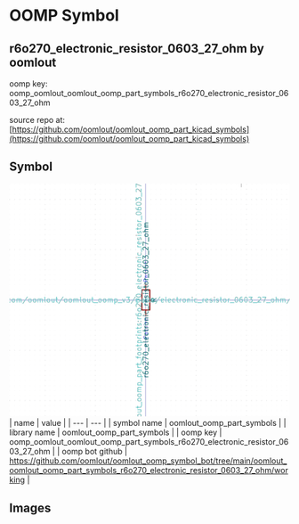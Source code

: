 # OOMP Symbol  
## r6o270_electronic_resistor_0603_27_ohm  by oomlout  
  
oomp key: oomp_oomlout_oomlout_oomp_part_symbols_r6o270_electronic_resistor_0603_27_ohm  
  
source repo at: [https://github.com/oomlout/oomlout_oomp_part_kicad_symbols](https://github.com/oomlout/oomlout_oomp_part_kicad_symbols)  
## Symbol  
  
[![working.png](working_600.png)](working.png)  
| name | value | 
| --- | --- | 
| symbol name | oomlout_oomp_part_symbols | 
| library name | oomlout_oomp_part_symbols | 
| oomp key | oomp_oomlout_oomlout_oomp_part_symbols_r6o270_electronic_resistor_0603_27_ohm | 
| oomp bot github | https://github.com/oomlout/oomlout_oomp_symbol_bot/tree/main/oomlout_oomlout_oomp_part_symbols_r6o270_electronic_resistor_0603_27_ohm/working | 
## Images  
